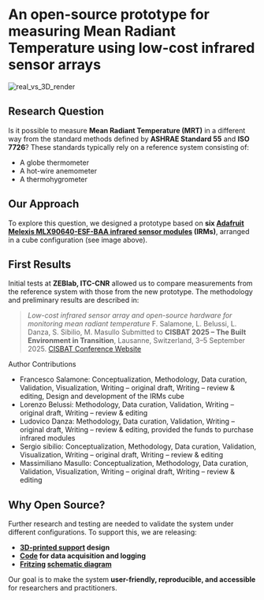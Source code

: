 # An open-source prototype for measuring Mean Radiant Temperature using low-cost infrared sensor arrays

![real_vs_3D_render](https://github.com/user-attachments/assets/ebb85bfd-48d3-4495-81c8-4ae733154beb)


## Research Question

Is it possible to measure **Mean Radiant Temperature (MRT)** in a different way from the standard methods defined by **ASHRAE Standard 55** and **ISO 7726**?
These standards typically rely on a reference system consisting of:

* A globe thermometer
* A hot-wire anemometer
* A thermohygrometer

## Our Approach

To explore this question, we designed a prototype based on **six [Adafruit Melexis MLX90640-ESF-BAA infrared sensor modules](https://www.adafruit.com/product/4469) (IRMs)**, arranged in a cube configuration (see image above).

## First Results

Initial tests at **ZEBlab, ITC-CNR** allowed us to compare measurements from the reference system with those from the new prototype.
The methodology and preliminary results are described in:

> *Low-cost infrared sensor array and open-source hardware for monitoring mean radiant temperature*
> F. Salamone, L. Belussi, L. Danza, S. Sibilio, M. Masullo
> Submitted to **CISBAT 2025 – The Built Environment in Transition**,
> Lausanne, Switzerland, 3–5 September 2025.
> [CISBAT Conference Website](https://cisbat.epfl.ch/)
>


Author Contributions
- Francesco Salamone: Conceptualization, Methodology, Data curation, Validation, Visualization, Writing – original draft, Writing – review & editing, Design and development of the IRMs cube
- Lorenzo Belussi: Methodology, Data curation, Validation, Writing – original draft, Writing – review & editing
- Ludovico Danza: Methodology, Data curation, Validation, Writing – original draft, Writing – review & editing, provided the funds to purchase infrared modules
- Sergio sibilio: Conceptualization, Methodology, Data curation, Validation, Visualization, Writing – original draft, Writing – review & editing
- Massimiliano Masullo: Conceptualization, Methodology, Data curation, Validation, Visualization, Writing – original draft, Writing – review & editing

## Why Open Source?

Further research and testing are needed to validate the system under different configurations.
To support this, we are releasing:

* **[3D-printed support](https://github.com/frank984/IRMs-cube-for-mean-radiant-temperature-measurement/blob/main/mlx90640_x6_support_3D_printer.stl.stl) design**
* **[Code](https://github.com/frank984/IRMs-cube-for-mean-radiant-temperature-measurement/blob/main/MRT.py) for data acquisition and logging**
* **[Fritzing](https://fritzing.org/) [schematic diagram](https://github.com/frank984/IRMs-cube-for-mean-radiant-temperature-measurement/blob/main/1_rasp_1_PCA9548A_6_MLX90640.png)**

Our goal is to make the system **user-friendly, reproducible, and accessible** for researchers and practitioners.
